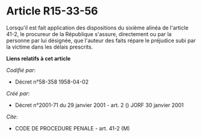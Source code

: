 # Article R15-33-56

Lorsqu'il est fait application des dispositions du sixième alinéa de l'article 41-2, le procureur de la République s'assure,
directement ou par la personne par lui désignée, que l'auteur des faits répare le préjudice subi par la victime dans les
délais prescrits.

**Liens relatifs à cet article**

_Codifié par_:

  - Décret n°58-358 1958-04-02

_Créé par_:

  - Décret n°2001-71 du 29 janvier 2001 - art. 2 () JORF 30 janvier 2001

_Cite_:

  - CODE DE PROCEDURE PENALE - art. 41-2 (M)
